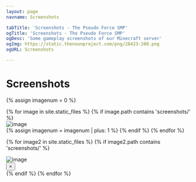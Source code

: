 ```yaml
---
layout: page
navname: Screenshots

tabTitle: 'Screenshots - The Pseudo Force SMP'
ogTitle: 'Screenshots - The Pseudo Force SMP'
ogDesc: 'Some gameplay screenshots of our Minecraft server'
ogImg: https://static.thenounproject.com/png/28423-200.png
ogURL: Screenshots

---
```


<link href="{{ site.baseurl }}/assets/micromodal.custom.css" rel="stylesheet">

# Screenshots

{% assign imagenum = 0 %}

<div class="grid grid-cols-2 md:grid-cols-3 gap-3">
{% for image in site.static_files %}
{% if image.path contains 'screenshots/' %}
<div data-micromodal-trigger="{{ image.name }}" class="cursor-pointer transition-shadow duration-200 hover:shadow-lg">
<img class="object-cover w-full h-32 md:h-48 rounded-lg" src="{{ site.baseurl }}{{ image.path }}" alt="image" />
</div>
{% assign imagenum = imagenum | plus: 1 %}
{% endif %}
{% endfor %}
</div>

{% for image2 in site.static_files %}
{% if image2.path contains 'screenshots/' %}
<div class="modal micromodal-slide" id="{{ image2.name }}" aria-hidden="true">
<div class="modal__overlay" tabindex="-1" data-micromodal-close>
<img src="{{ site.baseurl }}{{ image2.path }}" style="max-width:90%;max-height:90vh;" alt="image"  role="dialog" aria-modal="true" aria-labelledby="{{ image2.name }}-title"/>
<div class="absolute top-0 right-0">
<button aria-label="Close modal" class="px-6 py-4 text-2xl text-gray-200" data-micromodal-close>&times;</button>
</div>
</div>
</div>
{% endif %}
{% endfor %}

<br>

<script src="https://unpkg.com/micromodal/dist/micromodal.min.js"></script>
<script src="{{ site.baseurl }}/assets/micromodal.custom.js"></script>

